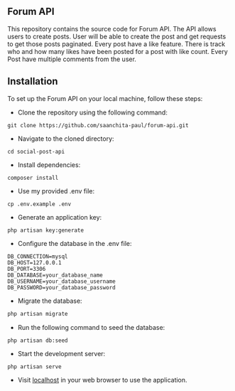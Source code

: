 ## Forum API

This repository contains the source code for Forum API. The API allows users to create posts. User will be able to create the post and get requests to get those posts paginated. Every post have a like feature. There is track who and how many likes have been posted for a post with like count. Every Post have multiple comments from the user.




## Installation

To set up the Forum API on your local machine, follow these steps:

- Clone the repository using the following command:

```
git clone https://github.com/saanchita-paul/forum-api.git
```

- Navigate to the cloned directory:

```
cd social-post-api
```
- Install dependencies:

```
composer install
```

- Use my provided .env file:

```
cp .env.example .env
```
- Generate an application key:

```
php artisan key:generate
```

- Configure the database in the .env file:

```
DB_CONNECTION=mysql
DB_HOST=127.0.0.1
DB_PORT=3306
DB_DATABASE=your_database_name
DB_USERNAME=your_database_username
DB_PASSWORD=your_database_password
```
- Migrate the database:

```markdown
php artisan migrate
```

- Run the following command to seed the database:

```
php artisan db:seed
```

- Start the development server:

```
php artisan serve
```

- Visit [localhost](http://localhost:8000) in your web browser to use the application.


